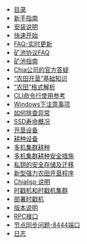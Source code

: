 
* [目录](./)
* [新手指南](Beginners-Guide)
* [安装说明](INSTALL)
* [快速开始](Quick-Start-Guide)
* [FAQ-实时更新](FAQ)
* [矿池协议FAQ](Pooling-FAQ)
* [矿池指南](Pooling-User-Guide)
* [Chia公司的官方答疑](Chia-FAQ)
* [“农田开垦”基础知识](Chia-plotting-basics)
* [“农田”格式解析](k-sizes)
* [CLI命令行使用参考](CLI-Commands-Reference)
* [Windows下注意事项](Windows-Tips-and-Tricks)
* [如何排查异常](How-to-Check-If-Everything-is-Working-(or-Not))
* [SSD寿命概况](SSD-Endurance)
* [开垦设备](Reference-Plotting-Hardware)
* [耕种设备](Reference-Farming-Hardware)
* [多机集群耕种](Farming-on-many-machines)
* [多机集群耕种安全措施](Good-Security-Practices-on-Many-Machines)
* [私钥的安全存储及迁移](Passphrase-Protected-Chia-Keys-and-Key-Storage-Migration)
* [新型强力农田开垦程序](Alternative--Plotters.md)
* [Chialisp 说明](ChiaLisp)
* [时戳机和时戳机集群](Timelords)
* [部署时戳机](Building-timelords)
* [版本说明](https://www.chia.net/releases/)
* [RPC接口](RPC-Interfaces)
* [节点同步问题-8444端口](Resolving-Sync-Issues---Port-8444)
* [日志](Logging-Messages-Reference)
<!--
* [madMAx快速P图使用指南](madMAx)
* [矿池协议API](Chia-Pool-Protocol-1.0)
* [Chia的DEFI愿景](A-Vision-for-DeFi-in-Chia)
* -->
